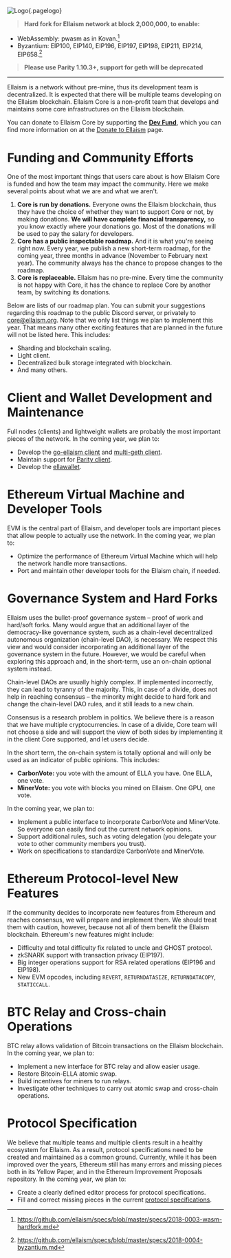 ![Logo](/uploads/logo.png "Logo"){.pagelogo}
<!-- TITLE: Roadmap -->
<!-- SUBTITLE: Ellaism - A stable network with no premine and no dev fees -->

> **Hard fork for Ellaism network at block 2,000,000, to enable:**
* WebAssembly: pwasm as in Kovan.[^1]
* Byzantium: EIP100, EIP140, EIP196, EIP197, EIP198, EIP211, EIP214, EIP658.[^2]

> **Please use Parity 1.10.3+, support for geth will be deprecated**
---
[^1]: https://github.com/ellaism/specs/blob/master/specs/2018-0003-wasm-hardfork.md
[^2]: https://github.com/ellaism/specs/blob/master/specs/2018-0004-byzantium.md

Ellaism is a network without pre-mine, thus its development team is
decentralized. It is expected that there will be multiple teams developing on
the Ellaism blockchain. Ellaism Core is a non-profit team that develops and
maintains some core infrastructures on the Ellaism blockchain.

You can donate to Ellaism Core by supporting the [**Dev Fund**](dev-fund), which you can
find more information on at the [Donate to Ellaism](https://ellaism.org/donations/) page.

# Funding and Community Efforts

One of the most important things that users care about is how
Ellaism Core is funded and how the team may impact the community. Here we make
several points about what we are and what we aren't.

1. **Core is run by donations.** Everyone owns the Ellaism blockchain, thus they
   have the choice of whether they want to support Core or not, by making
   donations. **We will have complete financial transparency,** so you know
   exactly where your donations go. Most of the donations will be used to pay
   the salary for developers.
2. **Core has a public inspectable roadmap.** And it is what you're seeing right
   now. Every year, we publish a new short-term roadmap, for the coming year,
   three months in advance (November to February next year). The community
   always has the chance to propose changes to the roadmap.
2. **Core is replaceable.** Ellaism has no pre-mine. Every time the community is
   not happy with Core, it has the chance to replace Core by
   another team, by switching its donations.

Below are lists of our roadmap plan. You can submit your suggestions regarding
this roadmap to the public Discord server,
or privately to [core@ellaism.org](mailto:core@ellaism.org). Note
that we only list things we plan to implement this year. That means many other
exciting features that are planned in the future will not be listed here. This
includes:

* Sharding and blockchain scaling.
* Light client.
* Decentralized bulk storage integrated with blockchain.
* And many others.

# Client and Wallet Development and Maintenance

Full nodes (clients) and lightweight wallets are probably the most important
pieces of the network. In the coming year, we plan to:

* Develop the [go-ellaism client](https://github.com/ellaism/go-ellaism) and [multi-geth client](https://github.com/ellaism/multi-geth).
* Maintain support for [Parity client](https://github.com/ellaism/parity-config).
* Develop the [ellawallet](https://ellaism.github.io/ellawallet).

# Ethereum Virtual Machine and Developer Tools

EVM is the central part of Ellaism, and developer tools are important pieces
that allow people to actually use the network. In the coming year, we plan to:

* Optimize the performance of Ethereum Virtual Machine which will help the
  network handle more transactions.
* Port and maintain other developer tools for the Ellaism chain, if needed.

# Governance System and Hard Forks

Ellaism uses the bullet-proof governance system – proof of work and hard/soft
forks. Many would argue that an additional layer of the democracy-like
governance system, such as a chain-level decentralized autonomous organization
(chain-level DAO), is necessary. We respect this view and would consider
incorporating an additional layer of the governance system in the future.
However, we would be careful when exploring this approach and, in the
short-term, use an on-chain optional system instead.

Chain-level DAOs are usually highly complex. If implemented incorrectly, they
can lead to tyranny of the majority. This, in case of a divide, does not help in
reaching consensus – the minority might decide to hard fork and change the
chain-level DAO rules, and it still leads to a new chain.

Consensus is a research problem in politics. We believe there is a reason that
we have multiple cryptocurrencies. In case of a divide, Core team will not
choose a side and will support the view of both sides by implementing it in the
client Core supported, and let users decide.

In the short term, the on-chain system is totally optional and will only be used
as an indicator of public opinions. This includes:

* **CarbonVote:** you vote with the amount of ELLA you have. One ELLA, one vote.
* **MinerVote:** you vote with blocks you mined on Ellaism. One GPU, one vote.

In the coming year, we plan to:

* Implement a public interface to incorporate CarbonVote and MinerVote. So
  everyone can easily find out the current network opinions.
* Support additional rules, such as voting delegation (you delegate your vote to
  other community members you trust).
* Work on specifications to standardize CarbonVote and MinerVote.

# Ethereum Protocol-level New Features

If the community decides to incorporate new features from Ethereum and reaches
consensus, we will prepare and implement them. We should treat them with
caution, however, because not all of them benefit the Ellaism blockchain.
Ethereum's new features might include:

* Difficulty and total difficulty fix related to uncle and GHOST protocol.
* zkSNARK support with transaction privacy (EIP197).
* Big integer operations support for RSA related operations (EIP196 and EIP198).
* New EVM opcodes, including `REVERT`, `RETURNDATASIZE`, `RETURNDATACOPY`, `STATICCALL`.

# BTC Relay and Cross-chain Operations

BTC relay allows validation of Bitcoin transactions on the Ellaism blockchain.
In the coming year, we plan to:

* Implement a new interface for BTC relay and allow easier usage.
* Restore Bitcoin-ELLA atomic swap.
* Build incentives for miners to run relays.
* Investigate other techniques to carry out atomic swap and cross-chain operations.

# Protocol Specification

We believe that multiple teams and multiple clients result in a healthy
ecosystem for Ellaism. As a result, protocol specifications need to be created
and maintained as a common ground. Currently, while it has been improved over
the years, Ethereum still has many errors and missing pieces both in its Yellow
Paper, and in the Ethereum Improvement Proposals repository. In the coming year,
we plan to:

* Create a clearly defined editor process for protocol specifications.
* Fill and correct missing pieces in the current [protocol specifications](https://github.com/ellaism/specs).